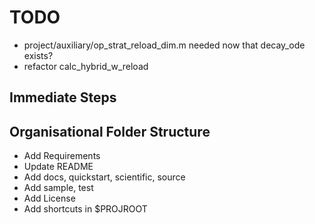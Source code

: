 TODO
====

- project/auxiliary/op_strat_reload_dim.m needed now that decay_ode exists?
- refactor calc_hybrid_w_reload

Immediate Steps
---------------

Organisational Folder Structure
-------------------------------

- Add Requirements
- Update README
- Add docs, quickstart, scientific, source
- Add sample, test
- Add License
- Add shortcuts in $PROJROOT
